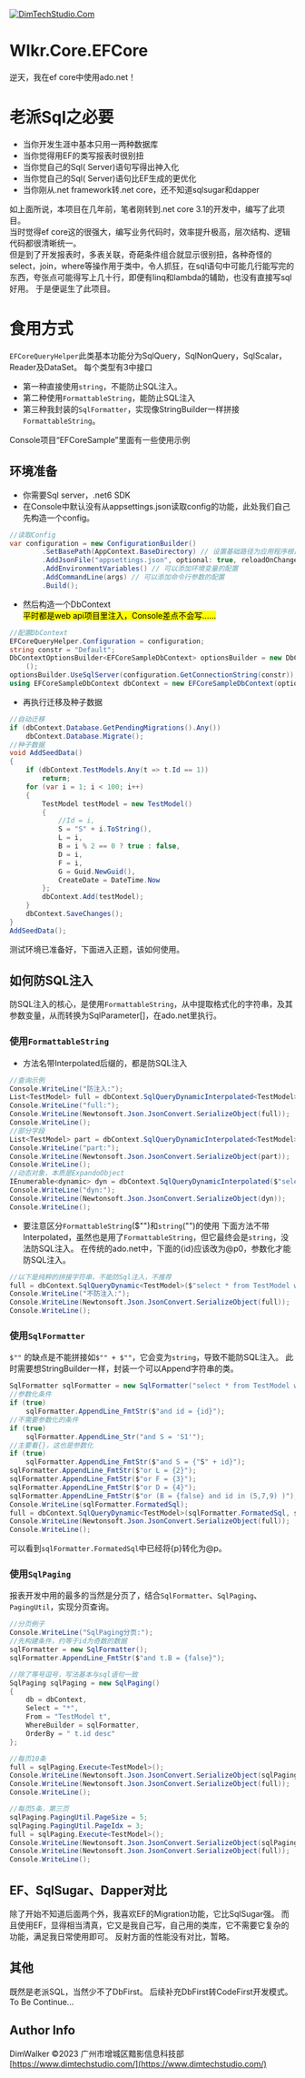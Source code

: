 [![DimTechStudio.Com](https://raw.githubusercontent.com/DimWalker/Wlkr.Core.EFCore/master/vx_images/DimTechStudio-Logo.png)](https://www.dimtechstudio.com/)

# Wlkr.Core.EFCore
逆天，我在ef core中使用ado.net！

# 老派Sql之必要
* 当你开发生涯中基本只用一两种数据库
* 当你觉得用EF的类写报表时很别扭
* 当你觉自己的Sql( Server)语句写得出神入化
* 当你觉自己的Sql( Server)语句比EF生成的更优化
* 当你刚从.net framework转.net core，还不知道sqlsugar和dapper

如上面所说，本项目在几年前，笔者刚转到.net core 3.1的开发中，编写了此项目。  
当时觉得ef core这的很强大，编写业务代码时，效率提升极高，层次结构、逻辑代码都很清晰统一。  
但是到了开发报表时，多表关联，奇葩条件组合就显示很别扭，各种奇怪的select，join，where等操作用于类中，令人抓狂，在sql语句中可能几行能写完的东西，夸张点可能得写上几十行，即便有linq和lambda的辅助，也没有直接写sql好用。
于是便诞生了此项目。

# 食用方式
`EFCoreQueryHelper`此类基本功能分为SqlQuery，SqlNonQuery，SqlScalar，Reader及DataSet。
每个类型有3中接口
* 第一种直接使用`string`，不能防止SQL注入。
* 第二种使用`FormattableString`，能防止SQL注入
* 第三种我封装的`SqlFormatter`，实现像StringBuilder一样拼接`FormattableString`。

Console项目“EFCoreSample”里面有一些使用示例
## 环境准备
* 你需要Sql server，.net6 SDK
* 在Console中默认没有从appsettings.json读取config的功能，此处我们自己先构造一个config。
```C#
//读取Config
var configuration = new ConfigurationBuilder()
        .SetBasePath(AppContext.BaseDirectory) // 设置基础路径为应用程序根目录
        .AddJsonFile("appsettings.json", optional: true, reloadOnChange: true) // 加载 appsettings.json 文件
        .AddEnvironmentVariables() // 可以添加环境变量的配置
        .AddCommandLine(args) // 可以添加命令行参数的配置
        .Build();
```
* 然后构造一个DbContext  
<mark>平时都是web api项目里注入，Console差点不会写……</mark>
```C#
//配置DbContext
EFCoreQueryHelper.Configuration = configuration;
string constr = "Default";
DbContextOptionsBuilder<EFCoreSampleDbContext> optionsBuilder = new DbContextOptionsBuilder<EFCoreSampleDbContext>
    ();
optionsBuilder.UseSqlServer(configuration.GetConnectionString(constr));
using EFCoreSampleDbContext dbContext = new EFCoreSampleDbContext(optionsBuilder.Options);
```
* 再执行迁移及种子数据
```C#
//自动迁移
if (dbContext.Database.GetPendingMigrations().Any())
    dbContext.Database.Migrate();
//种子数据
void AddSeedData()
{
    if (dbContext.TestModels.Any(t => t.Id == 1))
        return;
    for (var i = 1; i < 100; i++)
    {
        TestModel testModel = new TestModel()
        {
            //Id = i,
            S = "S" + i.ToString(),
            L = i,
            B = i % 2 == 0 ? true : false,
            D = i,
            F = i,
            G = Guid.NewGuid(),
            CreateDate = DateTime.Now
        };
        dbContext.Add(testModel);
    }
    dbContext.SaveChanges();
}
AddSeedData();
```

测试环境已准备好，下面进入正题，该如何使用。
## 如何防SQL注入
防SQL注入的核心，是使用`FormattableString`，从中提取格式化的字符串，及其参数变量，从而转换为SqlParameter[]，在ado.net里执行。

### 使用`FormattableString`
* 方法名带Interpolated后缀的，都是防SQL注入
```C#
//查询示例
Console.WriteLine("防注入:");
List<TestModel> full = dbContext.SqlQueryDynamicInterpolated<TestModel>($"select * from TestModel where id = {id}");
Console.WriteLine("full:");
Console.WriteLine(Newtonsoft.Json.JsonConvert.SerializeObject(full));
Console.WriteLine();
//部分字段
List<TestModel> part = dbContext.SqlQueryDynamicInterpolated<TestModel>($"select S from TestModel where id = {id}");
Console.WriteLine("part:");
Console.WriteLine(Newtonsoft.Json.JsonConvert.SerializeObject(part));
Console.WriteLine();
//动态对象，本质是ExpandoObject
IEnumerable<dynamic> dyn = dbContext.SqlQueryDynamicInterpolated($"select S from TestModel where id = {id}");
Console.WriteLine("dyn:");
Console.WriteLine(Newtonsoft.Json.JsonConvert.SerializeObject(dyn));
Console.WriteLine();
```
* 要注意区分`FormattableString`($"")和`string`("")的使用
下面方法不带Interpolated，虽然也是用了`FormattableString`，但它最终会是`string`，没法防SQL注入。
在传统的ado.net中，下面的{id}应该改为@p0，参数化才能防SQL注入。
```C#
//以下是纯粹的拼接字符串，不能防Sql注入，不推荐
full = dbContext.SqlQueryDynamic<TestModel>($"select * from TestModel where id = {id}", new SqlParameter[] { });
Console.WriteLine("不防注入:");
Console.WriteLine(Newtonsoft.Json.JsonConvert.SerializeObject(full));
Console.WriteLine();
```

### 使用`SqlFormatter`

`$""` 的缺点是不能拼接如`$"" + $""`，它会变为`string`，导致不能防SQL注入。
此时需要想StringBuilder一样，封装一个可以Append字符串的类。
```C#
SqlFormatter sqlFormatter = new SqlFormatter("select * from TestModel where 1=1 ");
//参数化条件
if (true)
    sqlFormatter.AppendLine_FmtStr($"and id = {id}");
//不需要参数化的条件
if (true)
    sqlFormatter.AppendLine_Str("and S = 'S1'");
//主要看{}，这也是参数化
if (true)
    sqlFormatter.AppendLine_FmtStr($"and S = {"S" + id}");
sqlFormatter.AppendLine_FmtStr($"or L = {2}");
sqlFormatter.AppendLine_FmtStr($"or F = {3}");
sqlFormatter.AppendLine_FmtStr($"or D = {4}");
sqlFormatter.AppendLine_FmtStr($"or (B = {false} and id in (5,7,9) )");
Console.WriteLine(sqlFormatter.FormatedSql);
full = dbContext.SqlQueryDynamic<TestModel>(sqlFormatter.FormatedSql, sqlFormatter.Parameters);
Console.WriteLine(Newtonsoft.Json.JsonConvert.SerializeObject(full));
Console.WriteLine();
```
可以看到`sqlFormatter.FormatedSql`中已经将{p}转化为@p。

### 使用`SqlPaging`
报表开发中用的最多的当然是分页了，结合`SqlFormatter`、`SqlPaging`、`PagingUtil`，实现分页查询。
```C#
//分页例子
Console.WriteLine("SqlPaging分页:");
//先构建条件，约等于id为奇数的数据
sqlFormatter = new SqlFormatter();
sqlFormatter.AppendLine_FmtStr($"and t.B = {false}");

//除了等号逗号，写法基本与sql语句一致
SqlPaging sqlPaging = new SqlPaging()
{
    db = dbContext,
    Select = "*",
    From = "TestModel t",
    WhereBuilder = sqlFormatter,
    OrderBy = " t.id desc"
};

//每页10条
full = sqlPaging.Execute<TestModel>();
Console.WriteLine(Newtonsoft.Json.JsonConvert.SerializeObject(sqlPaging.PagingUtil));
Console.WriteLine(Newtonsoft.Json.JsonConvert.SerializeObject(full));
Console.WriteLine();

//每页5条，第三页
sqlPaging.PagingUtil.PageSize = 5;
sqlPaging.PagingUtil.PageIdx = 3;
full = sqlPaging.Execute<TestModel>();
Console.WriteLine(Newtonsoft.Json.JsonConvert.SerializeObject(sqlPaging.PagingUtil));
Console.WriteLine(Newtonsoft.Json.JsonConvert.SerializeObject(full));
Console.WriteLine();
```

## EF、SqlSugar、Dapper对比
除了开始不知道后面两个外，我喜欢EF的Migration功能，它比SqlSugar强。
而且使用EF，显得相当清真，它又是我自己写，自己用的类库，它不需要它复杂的功能，满足我日常使用即可。
反射方面的性能没有对比，暂略。

## 其他
既然是老派SQL，当然少不了DbFirst。
后续补充DbFirst转CodeFirst开发模式。
To Be Continue...

## Author Info
DimWalker
©2023 广州市增城区黯影信息科技部
[https://www.dimtechstudio.com/](https://www.dimtechstudio.com/)